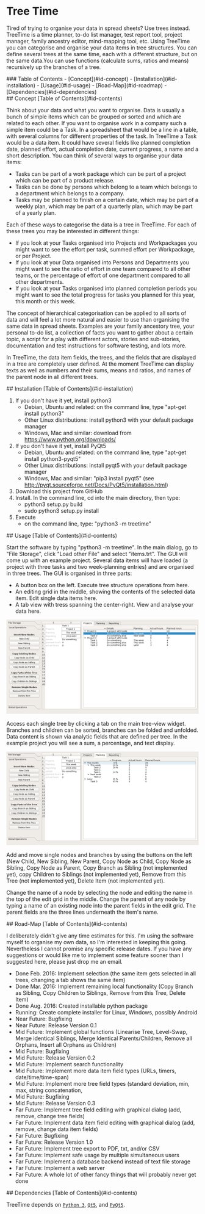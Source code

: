 # Tree Time

Tired of trying to organise your data in spread sheets? Use trees instead. TreeTime is a time planner, to-do list manager, test report tool, project manager, family ancestry editor, mind-mapping tool, etc. Using TreeTime you can categorise and organise your data items in tree structures. You can define several trees at the same time, each with a different structure, but on the same data.You can use functions (calculate sums, ratios and means) recursively up the branches of a tree. 

<div id='id-contents'/>
### Table of Contents
- [Concept](#id-concept)
- [Installation](#id-installation)
- [Usage](#id-usage)
- [Road-Map](#id-roadmap)
- [Dependencies](#id-dependencies)


<div id='id-concept'/>
## Concept
[Table of Contents](#id-contents)

Think about your data and what you want to organise. Data is usually a bunch of simple items which can be grouped or sorted and which are related to each other. If you want to organise work in a company such a simple item could be a Task. In a spreadsheet that would be a line in a table, with several columns for different properties of the task. In TreeTime a Task would be a data item. It could have several fields like planned completion date, planned effort, actual completion date, current progress, a name and a short description. You can think of several ways to organise your data items:
- Tasks can be part of a work package which can be part of a project which can be part of a product release.
- Tasks can be done by persons which belong to a team which belongs to a department which belongs to a company.
- Tasks may be planned to finish on a certain date, which may be part of a weekly plan, which may be part of a quarterly plan, which may be part of a yearly plan.

Each of these ways to categorise the data is a tree in TreeTime. For each of these trees you may be interested in different things: 
- If you look at your Tasks organised into Projects and Workpackages you might want to see the effort per task, summed effort per Workpackage, or per Project.
- If you look at your Data organised into Persons and Departments you might want to see the ratio of effort in one team compared to all other teams, or the percentage of effort of one department compared to all other departments.
- If you look at your Tasks organised into planned completion periods you might want to see the total progress for tasks you planned for this year, this month or this week.

The concept of hierarchical categorisation can be applied to all sorts of data and will feel a lot more natural and easier to use than organising the same data in spread sheets. Examples are your family ancestory tree, your personal to-do list, a collection of facts you want to gather about a certain topic, a script for a play with different actors, stories and sub-stories, documentation and test instructions for software testing, and lots more.

In TreeTime, the data item fields, the trees, and the fields that are displayed in a tree are completely user defined. At the moment TreeTime can display texts as well as numbers and their sums, means and ratios, and names of the parent node in all different trees.

<div id='id-installation'/>
## Installation
[Table of Contents](#id-installation)

1. If you don't have it yet, install python3
   - Debian, Ubuntu and related: on the command line, type "apt-get install python3"
   - Other Linux distributions: install python3 with your default package manager
   - Windows, Mac and similar: download from https://www.python.org/downloads/
2. If you don't have it yet, install PyQt5
   - Debian, Ubuntu and related: on the command line, type "apt-get install python3-pyqt5"
   - Other Linux distributions: install pyqt5 with your default package manager
   - Windows, Mac and similar: "pip3 install pyqt5" (see http://pyqt.sourceforge.net/Docs/PyQt5/installation.html)
3. Download this project from GitHub
4. Install. In the command line, cd into the main directory, then type:
   - python3 setup.py build
   - sudo python3 setup.py install
5. Execute
   - on the command line, type: "python3 -m treetime"

<div id='id-usage'/>
## Usage
[Table of Contents](#id-contents)

Start the software by typing "python3 -m treetime". In the main dialog, go to "File Storage", click "Load other File" and select "items.trt". The GUI will come up with an example project. Several data items will have loaded (a project with three tasks and two week-planning entries) and are organised in three trees. The GUI is organised in three parts:
- A button box on the left. Execute tree structure operations from here.
- An editing grid in the middle, showing the contents of the selected data item. Edit single data items here.
- A tab view with tress spanning the center-right. View and analyse your data here.

![Screenshot 1](doc/screenshot01.png)

Access each single tree by clicking a tab on the main tree-view widget. Branches and children can be sorted, branches can be folded and unfolded. Data content is shown via analytic fields that are defined per tree. In the example project you will see a sum, a percentage, and text display. 

![Screenshot 2](doc/screenshot02.png)

Add and move single nodes and branches by using the buttons on the left (New Child, New Sibling, New Parent, Copy Node as Child, Copy Node as Sibling, Copy Node as Parent, Copy Branch as Sibling (not implemented yet), copy Children to Siblings (not implemented yet), Remove from this Tree (not implemented yet), Delete Item (not implemented yet).

Change the name of a node by selecting the node and editing the name in the top of the edit grid in the middle.
Change the parent of any node by typing a name of an existing node into the parent fields in the edit grid. The parent fields are the three lines underneath the item's name.

<div id='id-roadmap'/>
## Road-Map
[Table of Contents](#id-contents)

I deliberately didn't give any time estimates for this. I'm using the software myself to organise my own data, so I'm interested in keeping this going. Nevertheless I cannot promise any specific release dates. If you have any suggestions or would like me to implement some feature sooner than I suggested here, please just drop me an email.
- Done Feb. 2016: Implement selection (the same item gets selected in all trees, changing a tab shows the same item)
- Done Mar. 2016: Implement remaining local functionality (Copy Branch as Sibling, Copy Children to Siblings, Remove from this Tree, Delete Item)
- Done Aug. 2016: Created installable python package
- Running: Create complete installer for Linux, Windows, possibly Android
- Near Future: Bugfixing
- Near Future: Release Version 0.1
- Mid Future: Implement global functions (Linearise Tree, Level-Swap, Merge identical Siblings, Merge Identical Parents/Children, Remove all Orphans, Insert all Orphans as Children)
- Mid Future: Bugfixing
- Mid Future: Release Version 0.2
- Mid Future: Implement search functionality
- Mid Future: Implement more data item field types (URLs, timers, date/time/time-span)
- Mid Future: Implement more tree field types (standard deviation, min, max, string concatenation, 
- Mid Future: Bugfixing
- Mid Future: Release Version 0.3
- Far Future: Implement tree field editing with graphical dialog (add, remove, change tree fields)
- Far Future: Implement data item field editing with graphical dialog (add, remove, change data item fields)
- Far Future: Bugfixing
- Far Future: Release Version 1.0
- Far Future: Implement tree export to PDF, txt, and/or CSV
- Far Future: Implement safe usage by multiple simultaneous users
- Far Future: Implement a database backend instead of text file storage
- Far Future: Implement a web server
- Far Future: A whole lot of other fancy things that will probably never get done

<div id='id-dependencies'/>
## Dependencies
[Table of Contents](#id-contents)

TreeTime depends on [`Python 3`](https://www.python.org/downloads/), [`Qt5`](http://www.qt.io/download/), and [`PyQt5`](https://pypi.python.org/pypi/PyQt5).